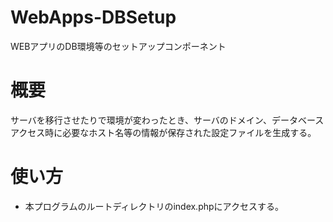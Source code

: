 # WebApps-DBSetup
WEBアプリのDB環境等のセットアップコンポーネント

# 概要  
サーバを移行させたりで環境が変わったとき、サーバのドメイン、データベースアクセス時に必要なホスト名等の情報が保存された設定ファイルを生成する。

# 使い方
- 本プログラムのルートディレクトリのindex.phpにアクセスする。
